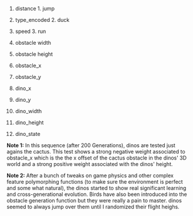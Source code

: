 1. distance                                            1. jump

2. type_encoded                                  2. duck

3. speed                                                3. run

4. obstacle width

5. obstacle height

6. obstacle_x

7. obstacle_y

8. dino_x

9. dino_y

10. dino_width

11. dino_height

12. dino_state

**Note 1:** In this sequence (after 200 Generations), dinos are tested just agains the cactus. This test shows a strong negative weight associated to obstacle_x which is the the x offset of the cactus obstacle in the dinos' 3D world and a strong positive weight associated with the dinos' height.

**Note 2:** After a bunch of tweaks on game physics and other complex feature polymorphing functions (to make sure the environment is perfect and some what natural), the dinos started to show real significant learning and cross-generational evolution. Birds have also been introduced into the obstacle generation function but they were really a pain to master. dinos seemed to always jump over them until I randomized their flight heighs.
